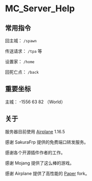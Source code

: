 # MC_Server_Help

## 常用指令

回主城： `/spawn`

传送请求： `/tpa` 等

设置家： `/home`

回死亡点： `/back`

## 重要坐标

主城： -1556 63 82 （World）

## 关于

服务器目前使用 [Airplane](https://airplane.gg) 1.16.5

感谢 SakuraFrp 提供的免费端口转发服务。

感谢各个开源插件作者的工作。

感谢 Mojang 提供了这么棒的游戏。

感谢 Airplane 提供了高性能的 [Paper](https://papermc.io/) fork。
